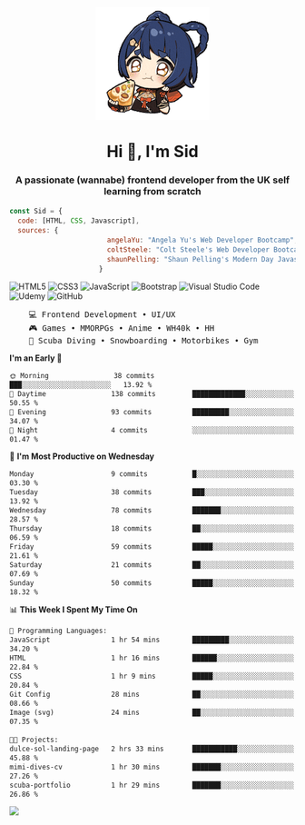 <p align="center">
<img align="center" src="imgs/HuTaoPizza.gif" alt="Logo">
</p>
<h1 align="center">Hi 👋, I'm Sid</h1>
<h3 align="center">A passionate (wannabe) frontend developer from the UK self learning from scratch</h3>


```javascript
const Sid = {
  code: [HTML, CSS, Javascript],
  sources: {
                        angelaYu: "Angela Yu's Web Developer Bootcamp",
                        coltSteele: "Colt Steele's Web Developer Bootcamp",
                        shaunPelling: "Shaun Pelling's Modern Day Javascript"
                      }
```

![HTML5](https://img.shields.io/badge/html5-%23E34F26.svg?style=for-the-badge&logo=html5&logoColor=white)
![CSS3](https://img.shields.io/badge/css3-%231572B6.svg?style=for-the-badge&logo=css3&logoColor=white)
![JavaScript](https://img.shields.io/badge/javascript-%23323330.svg?style=for-the-badge&logo=javascript&logoColor=%23F7DF1E)
![Bootstrap](https://img.shields.io/badge/bootstrap-%238511FA.svg?style=for-the-badge&logo=bootstrap&logoColor=white)
![Visual Studio Code](https://img.shields.io/badge/Visual%20Studio%20Code-0078d7.svg?style=for-the-badge&logo=visual-studio-code&logoColor=white)
![Udemy](https://img.shields.io/badge/Udemy-A435F0?style=for-the-badge&logo=Udemy&logoColor=white)
![GitHub](https://img.shields.io/badge/github-%23121011.svg?style=for-the-badge&logo=github&logoColor=white)

<pre>
    💻 Frontend Development • UI/UX 
    🎮 Games • MMORPGs • Anime • WH40k • HH 
    💪 Scuba Diving • Snowboarding • Motorbikes • Gym
</pre>

<!--START_SECTION:waka-->
**I'm an Early 🐤** 

```text
🌞 Morning                38 commits          ███░░░░░░░░░░░░░░░░░░░░░░   13.92 % 
🌆 Daytime                138 commits         █████████████░░░░░░░░░░░░   50.55 % 
🌃 Evening                93 commits          █████████░░░░░░░░░░░░░░░░   34.07 % 
🌙 Night                  4 commits           ░░░░░░░░░░░░░░░░░░░░░░░░░   01.47 % 
```
📅 **I'm Most Productive on Wednesday** 

```text
Monday                   9 commits           █░░░░░░░░░░░░░░░░░░░░░░░░   03.30 % 
Tuesday                  38 commits          ███░░░░░░░░░░░░░░░░░░░░░░   13.92 % 
Wednesday                78 commits          ███████░░░░░░░░░░░░░░░░░░   28.57 % 
Thursday                 18 commits          ██░░░░░░░░░░░░░░░░░░░░░░░   06.59 % 
Friday                   59 commits          █████░░░░░░░░░░░░░░░░░░░░   21.61 % 
Saturday                 21 commits          ██░░░░░░░░░░░░░░░░░░░░░░░   07.69 % 
Sunday                   50 commits          █████░░░░░░░░░░░░░░░░░░░░   18.32 % 
```


📊 **This Week I Spent My Time On** 

```text
💬 Programming Languages: 
JavaScript               1 hr 54 mins        █████████░░░░░░░░░░░░░░░░   34.20 % 
HTML                     1 hr 16 mins        ██████░░░░░░░░░░░░░░░░░░░   22.84 % 
CSS                      1 hr 9 mins         █████░░░░░░░░░░░░░░░░░░░░   20.84 % 
Git Config               28 mins             ██░░░░░░░░░░░░░░░░░░░░░░░   08.66 % 
Image (svg)              24 mins             ██░░░░░░░░░░░░░░░░░░░░░░░   07.35 % 

🐱‍💻 Projects: 
dulce-sol-landing-page   2 hrs 33 mins       ███████████░░░░░░░░░░░░░░   45.88 % 
mimi-dives-cv            1 hr 30 mins        ███████░░░░░░░░░░░░░░░░░░   27.26 % 
scuba-portfolio          1 hr 29 mins        ███████░░░░░░░░░░░░░░░░░░   26.86 % 
```


<!--END_SECTION:waka-->

<a href="">![](https://komarev.com/ghpvc/?username=sedaryildirim&style=for-the-badge)</a>
